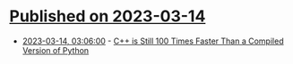 # [Published on 2023-03-14](index.md)

* [2023-03-14, 03:06:00](https://soylentnews.org/article.pl?sid=23/03/13/1339223&from=rss) - [C++ is Still 100 Times Faster Than a Compiled Version of Python](https://soylentnews.org/article.pl?sid=23/03/13/1339223&from=rss)
